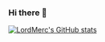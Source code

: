 ### Hi there 👋

<!--
**LordMerc/LordMerc** is a ✨ _special_ ✨ repository because its `README.md` (this file) appears on your GitHub profile.

Here are some ideas to get you started:

- 🔭 I’m currently working on ...
- 🌱 I’m currently learning ...
- 👯 I’m looking to collaborate on ...
- 🤔 I’m looking for help with ...
- 💬 Ask me about ...
- 📫 How to reach me: ...
- 😄 Pronouns: ...
- ⚡ Fun fact: ...
-->
[![LordMerc's GitHub stats](https://github-readme-stats.vercel.app/api?username=LordMerc)](https://github.com/anuraghazra/github-readme-stats)
